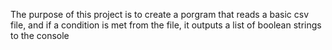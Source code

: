 The purpose of this project is to create a porgram that reads a basic csv file, and if a condition is met from the file, it outputs a list of boolean strings to the console
